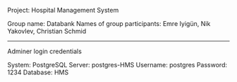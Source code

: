Project: Hospital Management System

Group name: Databank 
Names of group participants: Emre Iyigün, Nik Yakovlev, Christian Schmid 

------
Adminer login credentials

System: PostgreSQL
Server: postgres-HMS
Username: postgres
Password: 1234
Database: HMS
